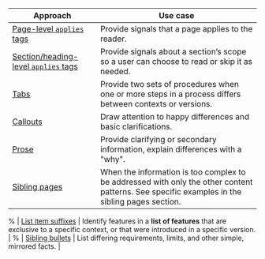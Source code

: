| Approach | Use case |
| --- | --- |
| [Page-level `applies` tags](/versions/content-patterns.md#page-level-applies-tags) | Provide signals that a page applies to the reader. |
| [Section/heading-level `applies` tags](/versions/content-patterns.md#sectionheading-level-applies-tags) | Provide signals about a section’s scope so a user can choose to read or skip it as needed. |
| [Tabs](/versions/content-patterns.md#tabs) | Provide two sets of procedures when one or more steps in a process differs between contexts or versions. |
| [Callouts](/versions/content-patterns.md#callouts) | Draw attention to happy differences and basic clarifications. |
| [Prose](/versions/content-patterns.md#prose) | Provide clarifying or secondary information, explain differences with a "why". |
| [Sibling pages](/versions/content-patterns.md#sibling-pages) | When the information is too complex to be addressed with only the other content patterns. See specific examples in the sibling pages section. |

% | [List item suffixes](/versions/content-patterns.md#list-item-suffixes) | Identify features in a **list of features** that are exclusive to a specific context, or that were introduced in a specific version. |
% | [Sibling bullets](/versions/content-patterns.md#sibling-bullets) | List differing requirements, limits, and other simple, mirrored facts. |